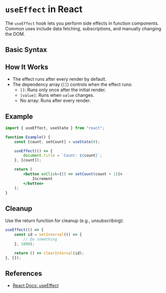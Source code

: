 # `useEffect` in React

The `useEffect` hook lets you perform side effects in function components. Common uses include data fetching, subscriptions, and manually changing the DOM.

## Basic Syntax

## How It Works

- The effect runs after every render by default.
- The dependency array (`[]`) controls when the effect runs:
    - `[]`: Runs only once after the initial render.
    - `[value]`: Runs when `value` changes.
    - No array: Runs after every render.

## Example

```jsx
import { useEffect, useState } from "react";

function Example() {
    const [count, setCount] = useState(0);

    useEffect(() => {
        document.title = `Count: ${count}`;
    }, [count]);

    return (
        <button onClick={() => setCount(count + 1)}>
            Increment
        </button>
    );
}
```

## Cleanup

Use the return function for cleanup (e.g., unsubscribing):

```jsx
useEffect(() => {
    const id = setInterval(() => {
        // Do something
    }, 1000);

    return () => clearInterval(id);
}, []);
```

## References

- [React Docs: useEffect](https://react.dev/reference/react/useEffect)